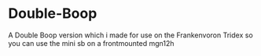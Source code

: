 # Double-Boop
A Double Boop version which i made for use on the Frankenvoron Tridex so you can use the mini sb on a frontmounted mgn12h

